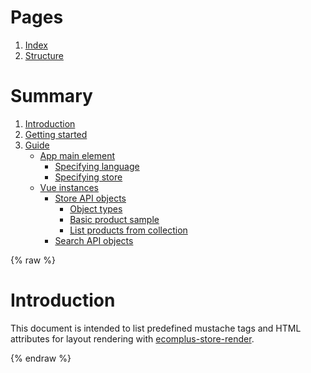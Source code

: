 # Pages
1. [Index](https://ecomclub.github.io/ecomplus-store-template/)
2. [Structure](https://ecomclub.github.io/ecomplus-store-template/structure/)

# Summary
1. [Introduction](#introduction)
2. [Getting started](#getting-started)
3. [Guide](#guide)
    * [App main element](#app-main-element)
        * [Specifying language](#specifying-language)
        * [Specifying store](#specifying-store)
    * [Vue instances](#vue-instances)
        * [Store API objects](#store-api-objects)
            * [Object types](#object-types)
            * [Basic product sample](#basic-product-sample)
            * [List products from collection](#list-products-from-collection)
        * [Search API objects](#search-api-objects)

{% raw %}

# Introduction
This document is intended to list predefined mustache tags and
HTML attributes for layout rendering with
<a href="https://github.com/ecomclub/ecomplus-store-render" target="_blank">ecomplus-store-render</a>.

{% endraw %}
